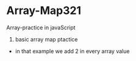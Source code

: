 # Array-Map321
Array-practice in javaScript
1. basic array map ptactice
- in that example we add 2 in every array value
